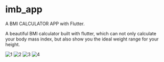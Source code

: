 # imb_app

A BMI CALCULATOR APP with Flutter.

A beautiful BMI calculator built with flutter, which can not only calculate your body mass index, but also show you the ideal weight range for your height.

![1](https://user-images.githubusercontent.com/78250384/178161790-6c38c27e-ab92-4f13-9b74-775857053ca3.png)
![2](https://user-images.githubusercontent.com/78250384/178161793-a1970659-c6e7-460a-8016-28e9775d2768.png)
![3](https://user-images.githubusercontent.com/78250384/178161795-3faca328-ba93-4ada-81c7-67a36d10b669.png)
![4](https://user-images.githubusercontent.com/78250384/178161796-90297470-e5ef-4c7e-9955-cb482a2ed389.png)

